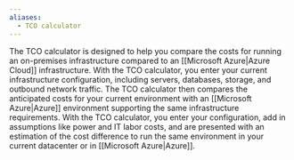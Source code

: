 ```yaml
---
aliases:
  - TCO calculator
---
```

The TCO calculator is designed to help you compare the costs for running an on-premises infrastructure compared to an [[Microsoft Azure|Azure Cloud]] infrastructure. With the TCO calculator, you enter your current infrastructure configuration, including servers, databases, storage, and outbound network traffic. The TCO calculator then compares the anticipated costs for your current environment with an [[Microsoft Azure|Azure]] environment supporting the same infrastructure requirements. With the TCO calculator, you enter your configuration, add in assumptions like power and IT labor costs, and are presented with an estimation of the cost difference to run the same environment in your current datacenter or in [[Microsoft Azure|Azure]].